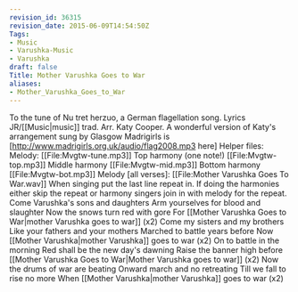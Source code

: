 ```yaml
---
revision_id: 36315
revision_date: 2015-06-09T14:54:50Z
Tags:
- Music
- Varushka-Music
- Varushka
draft: false
Title: Mother Varushka Goes to War
aliases:
- Mother_Varushka_Goes_to_War
---
```

To the tune of Nu tret herzuo, a German flagellation song. Lyrics JR/[[Music|music]] trad. Arr. Katy Cooper. A wonderful version of Katy's arrangement sung by Glasgow Madrigirls is [http://www.madrigirls.org.uk/audio/flag2008.mp3 here]
Helper files:
Melody: [[File:Mvgtw-tune.mp3]]
Top harmony (one note!) [[File:Mvgtw-top.mp3]]
Middle harmony [[File:Mvgtw-mid.mp3]]
Bottom harmony [[File:Mvgtw-bot.mp3]]
Melody [all verses]: [[File:Mother Varushka Goes To War.wav]]
When singing put the last line repeat in. If doing the harmonies either skip the repeat or harmony singers join in with melody for the repeat.
Come Varushka's sons and daughters 
Arm yourselves for blood and slaughter 
Now the snows turn red with gore 
For [[Mother Varushka Goes to War|mother Varushka goes to war]] (x2) 
Come my sisters and my brothers 
Like your fathers and your mothers 
Marched to battle years before 
Now [[Mother Varushka|mother Varushka]] goes to war (x2) 
On to battle in the morning 
Red shall be the new day's dawning 
Raise the banner high before 
[[Mother Varushka Goes to War|Mother Varushka goes to war]] (x2)
Now the drums of war are beating 
Onward march and no retreating 
Till we fall to rise no more 
When [[Mother Varushka|mother Varushka]] goes to war (x2)